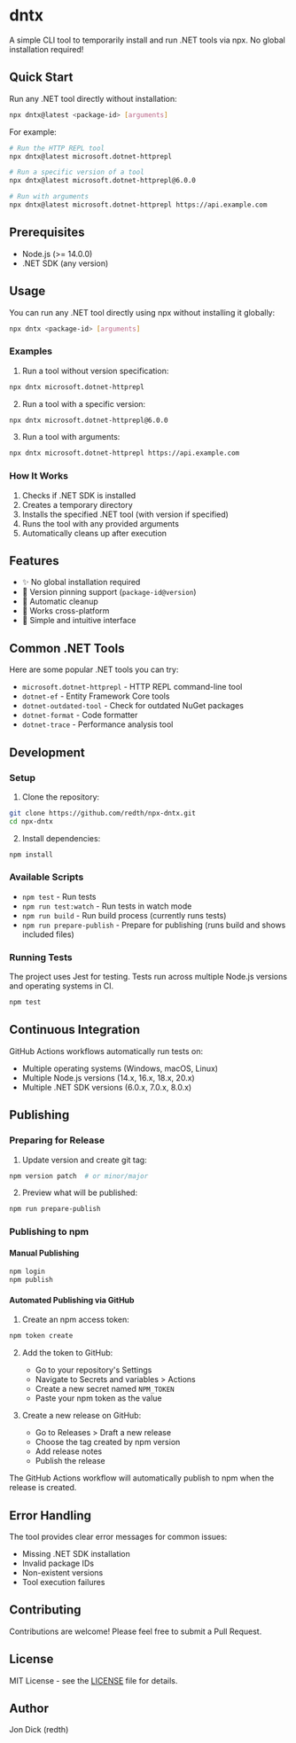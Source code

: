 # dntx

A simple CLI tool to temporarily install and run .NET tools via npx. No global installation required!

## Quick Start

Run any .NET tool directly without installation:

```bash
npx dntx@latest <package-id> [arguments]
```

For example:
```bash
# Run the HTTP REPL tool
npx dntx@latest microsoft.dotnet-httprepl

# Run a specific version of a tool
npx dntx@latest microsoft.dotnet-httprepl@6.0.0

# Run with arguments
npx dntx@latest microsoft.dotnet-httprepl https://api.example.com
```

## Prerequisites

- Node.js (>= 14.0.0)
- .NET SDK (any version)

## Usage

You can run any .NET tool directly using npx without installing it globally:

```bash
npx dntx <package-id> [arguments]
```

### Examples

1. Run a tool without version specification:
```bash
npx dntx microsoft.dotnet-httprepl
```

2. Run a tool with a specific version:
```bash
npx dntx microsoft.dotnet-httprepl@6.0.0
```

3. Run a tool with arguments:
```bash
npx dntx microsoft.dotnet-httprepl https://api.example.com
```

### How It Works

1. Checks if .NET SDK is installed
2. Creates a temporary directory
3. Installs the specified .NET tool (with version if specified)
4. Runs the tool with any provided arguments
5. Automatically cleans up after execution

## Features

- ✨ No global installation required
- 🎯 Version pinning support (`package-id@version`)
- 🧹 Automatic cleanup
- 🔄 Works cross-platform
- 🚀 Simple and intuitive interface

## Common .NET Tools

Here are some popular .NET tools you can try:

- `microsoft.dotnet-httprepl` - HTTP REPL command-line tool
- `dotnet-ef` - Entity Framework Core tools
- `dotnet-outdated-tool` - Check for outdated NuGet packages
- `dotnet-format` - Code formatter
- `dotnet-trace` - Performance analysis tool

## Development

### Setup

1. Clone the repository:
```bash
git clone https://github.com/redth/npx-dntx.git
cd npx-dntx
```

2. Install dependencies:
```bash
npm install
```

### Available Scripts

- `npm test` - Run tests
- `npm run test:watch` - Run tests in watch mode
- `npm run build` - Run build process (currently runs tests)
- `npm run prepare-publish` - Prepare for publishing (runs build and shows included files)

### Running Tests

The project uses Jest for testing. Tests run across multiple Node.js versions and operating systems in CI.

```bash
npm test
```

## Continuous Integration

GitHub Actions workflows automatically run tests on:
- Multiple operating systems (Windows, macOS, Linux)
- Multiple Node.js versions (14.x, 16.x, 18.x, 20.x)
- Multiple .NET SDK versions (6.0.x, 7.0.x, 8.0.x)

## Publishing

### Preparing for Release

1. Update version and create git tag:
```bash
npm version patch  # or minor/major
```

2. Preview what will be published:
```bash
npm run prepare-publish
```

### Publishing to npm

#### Manual Publishing
```bash
npm login
npm publish
```

#### Automated Publishing via GitHub

1. Create an npm access token:
```bash
npm token create
```

2. Add the token to GitHub:
   - Go to your repository's Settings
   - Navigate to Secrets and variables > Actions
   - Create a new secret named `NPM_TOKEN`
   - Paste your npm token as the value

3. Create a new release on GitHub:
   - Go to Releases > Draft a new release
   - Choose the tag created by npm version
   - Add release notes
   - Publish the release

The GitHub Actions workflow will automatically publish to npm when the release is created.

## Error Handling

The tool provides clear error messages for common issues:

- Missing .NET SDK installation
- Invalid package IDs
- Non-existent versions
- Tool execution failures

## Contributing

Contributions are welcome! Please feel free to submit a Pull Request.

## License

MIT License - see the [LICENSE](LICENSE) file for details.

## Author

Jon Dick (redth) 